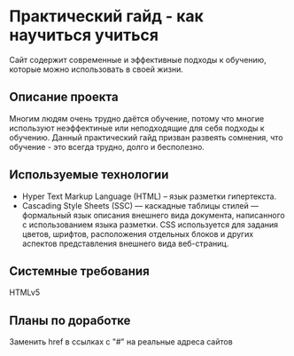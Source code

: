 # Практический гайд - как научиться учиться

Сайт содержит современные и эффективные подходы к обучению, которые можно использовать в своей жизни.

## Описание проекта

Многим людям очень трудно даётся обучение, потому что многие используют неэффектиные или неподходящие для себя подходы к обучению. Данный практический гайд призван развеять сомнения, что обучение - это всегда трудно, долго и бесполезно.

## Используемые технологии

* Hyper Text Markup Language (HTML) – язык разметки гипертекста.
* Cascading Style Sheets (SSC) — каскадные таблицы стилей — формальный язык описания внешнего вида документа, написанного с использованием языка разметки. CSS используется для задания цветов, шрифтов, расположения отдельных блоков и других аспектов представления внешнего вида веб-страниц.

## Системные требования

HTMLv5

## Планы по доработке

Заменить href в ссылках с "#" на реальные адреса сайтов
